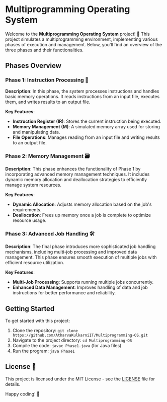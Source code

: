 # Multiprogramming Operating System

Welcome to the **Multiprogramming Operating System** project! 🎉 This project simulates a multiprogramming environment, implementing various phases of execution and management. Below, you'll find an overview of the three phases and their functionalities.

## Phases Overview

### Phase 1: Instruction Processing 🧩

**Description**: In this phase, the system processes instructions and handles basic memory operations. It reads instructions from an input file, executes them, and writes results to an output file.

**Key Features**:
- **Instruction Register (IR)**: Stores the current instruction being executed.
- **Memory Management (M)**: A simulated memory array used for storing and manipulating data.
- **File Operations**: Manages reading from an input file and writing results to an output file.

### Phase 2: Memory Management 🗃️

**Description**: This phase enhances the functionality of Phase 1 by incorporating advanced memory management techniques. It includes dynamic memory allocation and deallocation strategies to efficiently manage system resources.

**Key Features**:
- **Dynamic Allocation**: Adjusts memory allocation based on the job's requirements.
- **Deallocation**: Frees up memory once a job is complete to optimize resource usage.

### Phase 3: Advanced Job Handling 🛠️

**Description**: The final phase introduces more sophisticated job handling mechanisms, including multi-job processing and improved data management. This phase ensures smooth execution of multiple jobs with efficient resource utilization.

**Key Features**:
- **Multi-Job Processing**: Supports running multiple jobs concurrently.
- **Enhanced Data Management**: Improves handling of data and job instructions for better performance and reliability.

## Getting Started

To get started with this project:
1. Clone the repository: `git clone https://github.com/AtharvaKulkarniIT/Multiprogramming-OS.git`
2. Navigate to the project directory: `cd Multiprogramming-OS`
3. Compile the code: `javac Phase1.java` (for Java files)
4. Run the program: `java Phase1`



## License 📜

This project is licensed under the MIT License - see the [LICENSE](./LICENSE) file for details.

Happy coding! 🚀
